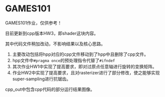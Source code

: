 # GAMES101

GAMES101作业，仅供参考！

目前更新到cpp版本HW3，即shader这块内容。

其中代码文件稍加改动，不影响结果以及核心思路。

1. 主要改动包括将hpp对应的cpp文件移动到了hpp中且删除了cpp文件。
2. hpp文件中```#pragma once```的预处理指令代替了```#ifndef``` 
3. 其次作业HW1中实现了提高要求，即对过原点任意轴进行旋转的变换矩阵。
4. 作业HW2中实现了提高要求，且对rasterizer进行了部分修改，使之能够实现super-sampling进行抗锯齿。

cpp_out中包含cpp代码的部分运行结果图像。
